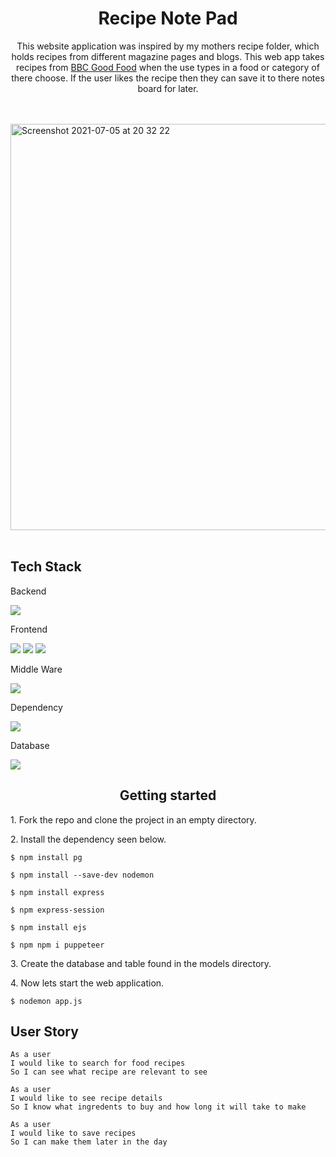 <h1 align="center">Recipe Note Pad</h1>  

<p align="center">This website application was inspired by my mothers recipe folder, which holds recipes from different magazine pages and blogs. This web app takes recipes from <a href="https://www.bbcgoodfood.com/">BBC Good Food</a> when the use types in a food or category of there choose. If the user likes the recipe then they can save it to there notes board for later.</p>   
</br> 
</br>
<img width="650" alt="Screenshot 2021-07-05 at 20 32 22" src="https://user-images.githubusercontent.com/71974361/124512447-4d045e00-ddd0-11eb-83bf-9eadefdca7b8.png"> 
</br>
</br>
<h2>Tech Stack</h2> 

<p>Backend</p>  

<img src="https://img.shields.io/badge/-node-black?logo=node.js&logoColor=green">

<p>Frontend</p>

<img src="https://img.shields.io/badge/-HTML5-black?logo=HTML5&logoColor=orange"> <img src="https://img.shields.io/badge/-CSS3-black?logo=CSS3&logoColor=blue"> <img src="https://img.shields.io/badge/-ejs-black?logo=ejs&logoColor=red">

<p>Middle Ware</p> 

<img src="https://img.shields.io/badge/-express-black?logo=express&logoColor=white"> 

<p>Dependency</p> 

<img src="https://img.shields.io/badge/-puppeteer-black?logo=puppeteer&logoColor=lightblue"> 

<p>Database</p> 

<img src="https://img.shields.io/badge/-postgreSQL-black?logo=postgreSQL&logoColor=lightgrey">

<h2 align="center">Getting started</h2>  

<p>1. Fork the repo and clone the project in an empty directory.</p>

<p>2. Install the dependency seen below.</p> 

``` 
$ npm install pg 
``` 
``` 
$ npm install --save-dev nodemon
```  
``` 
$ npm install express
``` 
``` 
$ npm express-session
``` 
```
$ npm install ejs
``` 
``` 
$ npm npm i puppeteer
```  

<p>3. Create the database and table found in the models directory.</p>

<p>4. Now lets start the web application.</p>  

``` 
$ nodemon app.js 
```  

<h2>User Story</h2> 

``` 
As a user 
I would like to search for food recipes 
So I can see what recipe are relevant to see
``` 

``` 
As a user 
I would like to see recipe details 
So I know what ingredents to buy and how long it will take to make 
``` 

```
As a user 
I would like to save recipes 
So I can make them later in the day
``` 


